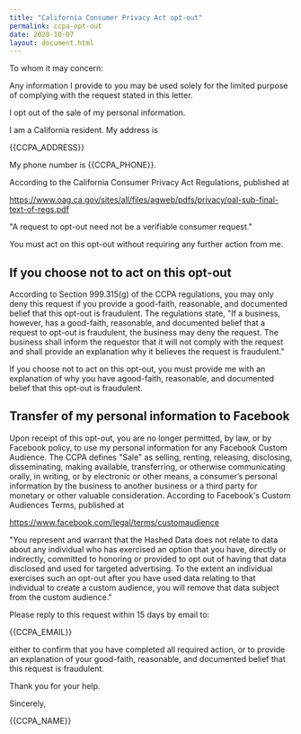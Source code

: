 ```yaml
---
title: "California Consumer Privacy Act opt-out"
permalink: ccpa-opt-out
date: 2020-10-07
layout: document.html
---
```


To whom it may concern:

Any information I provide to you may be used solely
for the limited purpose of complying with the request
stated in this letter.

I opt out of the sale of my personal information.

I am a California resident.  My address is

{{CCPA_ADDRESS}}

My phone number is {{CCPA_PHONE}}.

According to the California Consumer Privacy Act
Regulations, published at

https://www.oag.ca.gov/sites/all/files/agweb/pdfs/privacy/oal-sub-final-text-of-regs.pdf

"A request to opt-out need not be a verifiable
consumer request."

You must act on this opt-out without requiring any
further action from me.

## If you choose not to act on this opt-out

According to Section 999.315(g) of the CCPA
regulations, you may only deny this request
if you provide a good-faith, reasonable, and
documented belief that this opt-out is fraudulent.
The regulations state, "If a business, however,
has a good-faith, reasonable, and documented belief
that a request to opt-out is fraudulent, the business
may deny the request.  The business shall inform the
requestor that it will not comply with the request
and shall provide an explanation why it believes the
request is fraudulent."

If you choose not to act on this opt-out, you must
provide me with an explanation of why you have
agood-faith, reasonable, and documented belief that
this opt-out is fraudulent.

## Transfer of my personal information to Facebook

Upon receipt of this opt-out, you are no longer
permitted, by law, or by Facebook policy, to use
my personal information for any Facebook Custom
Audience.  The CCPA defines "Sale" as selling,
renting, releasing, disclosing, disseminating, making
available, transferring, or otherwise communicating
orally, in writing, or by electronic or other means,
a consumer’s personal information by the business
to another business or a third party for monetary or
other valuable consideration.  According to Facebook's
Custom Audiences Terms, published at

https://www.facebook.com/legal/terms/customaudience

"You represent and warrant that the Hashed Data
does not relate to data about any individual who
has exercised an option that you have, directly or
indirectly, committed to honoring or provided to
opt out of having that data disclosed and used for
targeted advertising. To the extent an individual
exercises such an opt-out after you have used data
relating to that individual to create a custom
audience, you will remove that data subject from the
custom audience."

Please reply to this request within 15 days by email to:

{{CCPA_EMAIL}}

either to confirm that you have completed all
required action, or to provide an explanation of your
good-faith, reasonable, and documented belief that
this request is fraudulent.

Thank you for your help.

Sincerely,

{{CCPA_NAME}}

